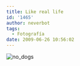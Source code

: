 ```yaml
---
title: Like real life
id: '1465'
author: neverbot
tags:
  - Fotografía
date: 2009-06-26 10:56:02
---
```


![no_dogs](./no_dogs.jpg "no_dogs")